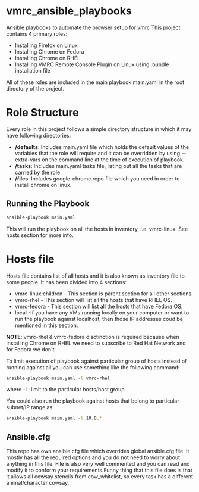 # vmrc_ansible_playbooks
Ansible playbooks to automate the browser setup for vmrc
This project contains 4 primary roles: 
- Installing Firefox on Linux 
- Installing Chrome on Fedora
- Installing Chrome on RHEL
- Installing VMRC Remote Console Plugin on Linux using .bundle installation file

All of these roles are included in the main playbook main.yaml in the root directory of the project. 

# Role Structure 
Every role in this project follows a simple directory structure in which it may have following directories: 
- **/defaults**: Includes main.yaml file which holds the default values of the variables that the role will require and
  it can be overridden by using --extra-vars on the command line at the time of execution of playbook. 
- **/tasks**: Includes main.yaml tasks file, listing out all the tasks that are carried by the role 
- **/files**: Includes google-chrome.repo file which you need in order to install chrome on linux.

## Running the Playbook
```sh
ansible-playbook main.yaml
```
This will run the playbook on all the hosts in inventory, i.e. vmrc-linux. See hosts section for more info. 

# Hosts file 

Hosts file contains list of all hosts and it is also known as inventory file to some people. It has been divided into 4 sections:
- vmrc-linux:children - This section is parent section for all other sections. 
- vmrc-rhel - This section will list all the hosts that have RHEL OS. 
- vmrc-fedora - This section will list all the hosts that have Fedora OS. 
- local -If you have any VMs running locally on your computer or want to run the playbook against localhost, then those IP addresses coud be mentioned in this section. 

**NOTE**: vmrc-rhel & vmrc-fedora disctinction is required because when installing Chrome on RHEL we need to subscribe to Red Hat Network and for Fedora we don't. 

To limit execution of playbook against particular group of hosts instead of running against all you can use something like the following command: 

```sh
ansible-playbook main.yaml -l vmrc-rhel
```    
where -l : limit to the particular hosts/host group 

You could also run the playbook against hosts that belong to particular subnet/IP range as:

```sh
ansible-playbook main.yaml -l 10.8.*
```  

## Ansible.cfg 
This repo has own ansible.cfg file which overrides global ansible.cfg file. It mostly has all the required options and you do not need to worry about anything
in this file. File is also very well commented and you can read and modify it to conform your requirements.Funny thing that this file does is 
that it allows all cowsay stencils from cow_whitelist, so every task has a different animal/character cowsay. 
